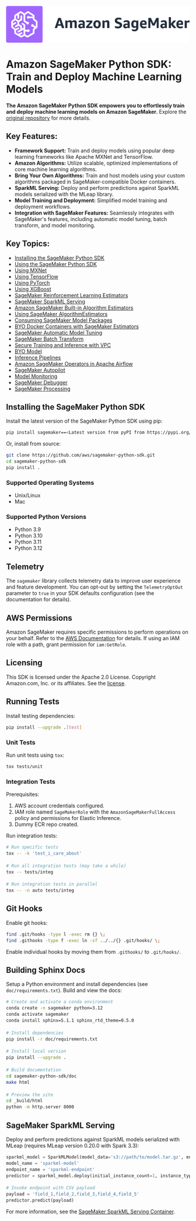 <!-- Banner -->
<img src="https://github.com/aws/sagemaker-python-sdk/raw/master/branding/icon/sagemaker-banner.png" alt="SageMaker" height="100">

# Amazon SageMaker Python SDK: Train and Deploy Machine Learning Models

**The Amazon SageMaker Python SDK empowers you to effortlessly train and deploy machine learning models on Amazon SageMaker.**  Explore the [original repository](https://github.com/aws/sagemaker-python-sdk) for more details.

## Key Features:

*   **Framework Support:** Train and deploy models using popular deep learning frameworks like Apache MXNet and TensorFlow.
*   **Amazon Algorithms:** Utilize scalable, optimized implementations of core machine learning algorithms.
*   **Bring Your Own Algorithms:** Train and host models using your custom algorithms packaged in SageMaker-compatible Docker containers.
*   **SparkML Serving:**  Deploy and perform predictions against SparkML models serialized with the MLeap library.
*   **Model Training and Deployment:** Simplified model training and deployment workflows.
*   **Integration with SageMaker Features:** Seamlessly integrates with SageMaker's features, including automatic model tuning, batch transform, and model monitoring.

## Key Topics:

*   [Installing the SageMaker Python SDK](#installing-the-sagemaker-python-sdk)
*   [Using the SageMaker Python SDK](https://sagemaker.readthedocs.io/en/stable/overview.html)
*   [Using MXNet](https://sagemaker.readthedocs.io/en/stable/using_mxnet.html)
*   [Using TensorFlow](https://sagemaker.readthedocs.io/en/stable/using_tf.html)
*   [Using PyTorch](https://sagemaker.readthedocs.io/en/stable/using_pytorch.html)
*   [Using XGBoost](https://sagemaker.readthedocs.io/en/stable/using_xgboost.html)
*   [SageMaker Reinforcement Learning Estimators](https://sagemaker.readthedocs.io/en/stable/using_rl.html)
*   [SageMaker SparkML Serving](#sagemaker-sparkml-serving)
*   [Amazon SageMaker Built-in Algorithm Estimators](src/sagemaker/amazon/README.rst)
*   [Using SageMaker AlgorithmEstimators](https://sagemaker.readthedocs.io/en/stable/overview.html#using-sagemaker-algorithmestimators)
*   [Consuming SageMaker Model Packages](https://sagemaker.readthedocs.io/en/stable/overview.html#consuming-sagemaker-model-packages)
*   [BYO Docker Containers with SageMaker Estimators](https://sagemaker.readthedocs.io/en/stable/overview.html#byo-docker-containers-with-sagemaker-estimators)
*   [SageMaker Automatic Model Tuning](https://sagemaker.readthedocs.io/en/stable/overview.html#sagemaker-automatic-model-tuning)
*   [SageMaker Batch Transform](https://sagemaker.readthedocs.io/en/stable/overview.html#sagemaker-batch-transform)
*   [Secure Training and Inference with VPC](https://sagemaker.readthedocs.io/en/stable/overview.html#secure-training-and-inference-with-vpc)
*   [BYO Model](https://sagemaker.readthedocs.io/en/stable/overview.html#byo-model)
*   [Inference Pipelines](https://sagemaker.readthedocs.io/en/stable/overview.html#inference-pipelines)
*   [Amazon SageMaker Operators in Apache Airflow](https://sagemaker.readthedocs.io/en/stable/using_workflow.html)
*   [SageMaker Autopilot](src/sagemaker/automl/README.rst)
*   [Model Monitoring](https://sagemaker.readthedocs.io/en/stable/amazon_sagemaker_model_monitoring.html)
*   [SageMaker Debugger](https://sagemaker.readthedocs.io/en/stable/amazon_sagemaker_debugger.html)
*   [SageMaker Processing](https://sagemaker.readthedocs.io/en/stable/amazon_sagemaker_processing.html)

## Installing the SageMaker Python SDK

Install the latest version of the SageMaker Python SDK using pip:

```bash
pip install sagemaker==<Latest version from pyPI from https://pypi.org/project/sagemaker/>
```

Or, install from source:

```bash
git clone https://github.com/aws/sagemaker-python-sdk.git
cd sagemaker-python-sdk
pip install .
```

### Supported Operating Systems

*   Unix/Linux
*   Mac

### Supported Python Versions

*   Python 3.9
*   Python 3.10
*   Python 3.11
*   Python 3.12

## Telemetry

The `sagemaker` library collects telemetry data to improve user experience and feature development.  You can opt-out by setting the `TelemetryOptOut` parameter to `true` in your SDK defaults configuration (see the documentation for details).

## AWS Permissions

Amazon SageMaker requires specific permissions to perform operations on your behalf. Refer to the [AWS Documentation](https://docs.aws.amazon.com/sagemaker/latest/dg/sagemaker-roles.html) for details.  If using an IAM role with a path, grant permission for `iam:GetRole`.

## Licensing

This SDK is licensed under the Apache 2.0 License.  Copyright Amazon.com, Inc. or its affiliates.  See the [license](http://aws.amazon.com/apache2.0/).

## Running Tests

Install testing dependencies:

```bash
pip install --upgrade .[test]
```

### Unit Tests

Run unit tests using `tox`:

```bash
tox tests/unit
```

### Integration Tests

Prerequisites:

1.  AWS account credentials configured.
2.  IAM role named `SageMakerRole` with the `AmazonSageMakerFullAccess` policy and permissions for Elastic Inference.
3.  Dummy ECR repo created.

Run integration tests:

```bash
# Run specific tests
tox -- -k 'test_i_care_about'

# Run all integration tests (may take a while)
tox -- tests/integ

# Run integration tests in parallel
tox -- -n auto tests/integ
```

## Git Hooks

Enable git hooks:

```bash
find .git/hooks -type l -exec rm {} \;
find .githooks -type f -exec ln -sf ../../{} .git/hooks/ \;
```

Enable individual hooks by moving them from `.githooks/` to `.git/hooks/`.

## Building Sphinx Docs

Setup a Python environment and install dependencies (see `doc/requirements.txt`). Build and view the docs:

```bash
# Create and activate a conda environment
conda create -n sagemaker python=3.12
conda activate sagemaker
conda install sphinx=5.1.1 sphinx_rtd_theme=0.5.0

# Install dependencies
pip install -r doc/requirements.txt

# Install local version
pip install --upgrade .

# Build documentation
cd sagemaker-python-sdk/doc
make html

# Preview the site
cd _build/html
python -m http.server 8000
```

## SageMaker SparkML Serving

Deploy and perform predictions against SparkML models serialized with MLeap (requires MLeap version 0.20.0 with Spark 3.3):

```python
sparkml_model = SparkMLModel(model_data='s3://path/to/model.tar.gz', env={'SAGEMAKER_SPARKML_SCHEMA': schema})
model_name = 'sparkml-model'
endpoint_name = 'sparkml-endpoint'
predictor = sparkml_model.deploy(initial_instance_count=1, instance_type='ml.c4.xlarge', endpoint_name=endpoint_name)

# Invoke endpoint with CSV payload
payload = 'field_1,field_2,field_3,field_4,field_5'
predictor.predict(payload)
```

For more information, see the [SageMaker SparkML Serving Container](https://github.com/aws/sagemaker-sparkml-serving-container).